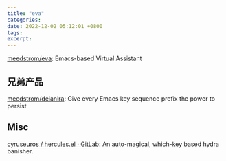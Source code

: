```yaml
---
title: "eva"
categories: 
date: 2022-12-02 05:12:01 +0800
tags: 
excerpt: 
---
```


[meedstrom/eva](https://github.com/meedstrom/eva): Emacs-based Virtual Assistant

## 兄弟产品

[meedstrom/deianira](https://github.com/meedstrom/deianira): Give every Emacs key sequence prefix the power to persist

## Misc

[cyruseuros / hercules.el · GitLab](https://gitlab.com/jjzmajic/hercules.el): An auto-magical, which-key based hydra banisher.

